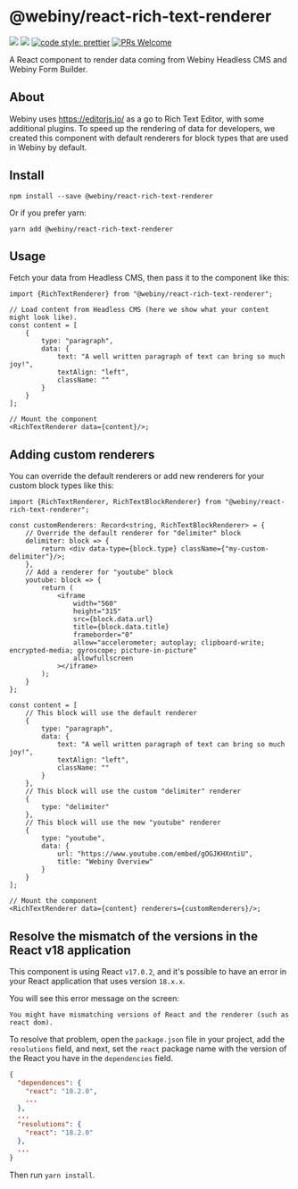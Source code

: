 # @webiny/react-rich-text-renderer

[![](https://img.shields.io/npm/dw/@webiny/react-rich-text-renderer.svg)](https://www.npmjs.com/package/@webiny/react-rich-text-renderer)
[![](https://img.shields.io/npm/v/@webiny/react-rich-text-renderer.svg)](https://www.npmjs.com/package/@webiny/react-rich-text-renderer)
[![code style: prettier](https://img.shields.io/badge/code_style-prettier-ff69b4.svg?style=flat-square)](https://github.com/prettier/prettier)
[![PRs Welcome](https://img.shields.io/badge/PRs-welcome-brightgreen.svg?style=flat-square)](http://makeapullrequest.com)

A React component to render data coming from Webiny Headless CMS and Webiny Form Builder.

## About

Webiny uses https://editorjs.io/ as a go to Rich Text Editor, with some additional plugins. To speed up the rendering of
data for developers, we created this component with default renderers for block types that are used in Webiny by
default.

## Install

```
npm install --save @webiny/react-rich-text-renderer
```

Or if you prefer yarn:

```
yarn add @webiny/react-rich-text-renderer
```

## Usage

Fetch your data from Headless CMS, then pass it to the component like this:

```tsx
import {RichTextRenderer} from "@webiny/react-rich-text-renderer";

// Load content from Headless CMS (here we show what your content might look like).
const content = [
    {
        type: "paragraph",
        data: {
            text: "A well written paragraph of text can bring so much joy!",
            textAlign: "left",
            className: ""
        }
    }
];

// Mount the component
<RichTextRenderer data={content}/>;
```

## Adding custom renderers

You can override the default renderers or add new renderers for your custom block types like this:

```tsx
import {RichTextRenderer, RichTextBlockRenderer} from "@webiny/react-rich-text-renderer";

const customRenderers: Record<string, RichTextBlockRenderer> = {
    // Override the default renderer for "delimiter" block
    delimiter: block => {
        return <div data-type={block.type} className={"my-custom-delimiter"}/>;
    },
    // Add a renderer for "youtube" block
    youtube: block => {
        return (
            <iframe
                width="560"
                height="315"
                src={block.data.url}
                title={block.data.title}
                frameborder="0"
                allow="accelerometer; autoplay; clipboard-write; encrypted-media; gyroscope; picture-in-picture"
                allowfullscreen
            ></iframe>
        );
    }
};

const content = [
    // This block will use the default renderer
    {
        type: "paragraph",
        data: {
            text: "A well written paragraph of text can bring so much joy!",
            textAlign: "left",
            className: ""
        }
    },
    // This block will use the custom "delimiter" renderer
    {
        type: "delimiter"
    },
    // This block will use the new "youtube" renderer
    {
        type: "youtube",
        data: {
            url: "https://www.youtube.com/embed/gOGJKHXntiU",
            title: "Webiny Overview"
        }
    }
];

// Mount the component
<RichTextRenderer data={content} renderers={customRenderers}/>;
```

## Resolve the mismatch of the versions in the React v18 application

This component is using React `v17.0.2`, and it's possible to have an error in your React application that uses
version `18.x.x`.

You will see this error message on the screen:

```
You might have mismatching versions of React and the renderer (such as react dom).
```

To resolve that problem, open the `package.json` file in your project, add the `resolutions` field, and next,
set the `react` package name with the version of the React you have in the `dependencies` field.

```json package.json
{
  "dependences": {
    "react": "18.2.0",
    ...
  },
  ...
  "resolutions": {
    "react": "18.2.0"
  },
  ...
}
```

Then run `yarn install`.

